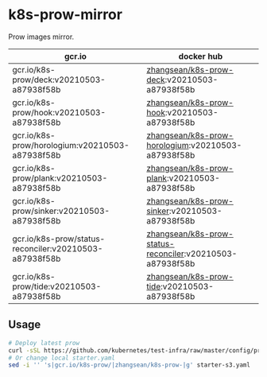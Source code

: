 # k8s-prow-mirror

Prow images mirror.

gcr.io | docker hub
---|---
gcr.io/k8s-prow/deck:v20210503-a87938f58b | [zhangsean/k8s-prow-deck](https://hub.docker.com/r/zhangsean/k8s-prow-deck):v20210503-a87938f58b
gcr.io/k8s-prow/hook:v20210503-a87938f58b | [zhangsean/k8s-prow-hook](https://hub.docker.com/r/zhangsean/k8s-prow-hook):v20210503-a87938f58b
gcr.io/k8s-prow/horologium:v20210503-a87938f58b | [zhangsean/k8s-prow-horologium](https://hub.docker.com/r/zhangsean/k8s-prow-horologium):v20210503-a87938f58b
gcr.io/k8s-prow/plank:v20210503-a87938f58b | [zhangsean/k8s-prow-plank](https://hub.docker.com/r/zhangsean/k8s-prow-plank):v20210503-a87938f58b
gcr.io/k8s-prow/sinker:v20210503-a87938f58b | [zhangsean/k8s-prow-sinker](https://hub.docker.com/r/zhangsean/k8s-prow-sinker):v20210503-a87938f58b
gcr.io/k8s-prow/status-reconciler:v20210503-a87938f58b | [zhangsean/k8s-prow-status-reconciler](https://hub.docker.com/r/zhangsean/k8s-prow-status-reconciler):v20210503-a87938f58b
gcr.io/k8s-prow/tide:v20210503-a87938f58b | [zhangsean/k8s-prow-tide](https://hub.docker.com/r/zhangsean/k8s-prow-tide):v20210503-a87938f58b

## Usage

```bash
# Deploy latest prow
curl -sSL https://github.com/kubernetes/test-infra/raw/master/config/prow/cluster/starter-s3.yaml | sed 's|gcr.io/k8s-prow/|zhangsean/k8s-prow-|g' | kubectl apply -f -
# Or change local starter.yaml
sed -i '' 's|gcr.io/k8s-prow/|zhangsean/k8s-prow-|g' starter-s3.yaml
```
